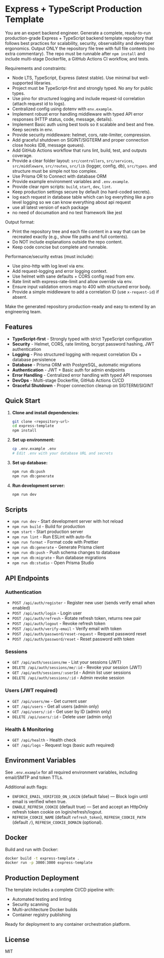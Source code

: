 # Express + TypeScript Production Template

You are an expert backend engineer. Generate a complete, ready-to-run production-grade Express + TypeScript backend template repository that follows best practices for scalability, security, observability and developer ergonomics. Output ONLY the repository file tree with full file contents (no extra commentary). The repo must be runnable after `npm install` and include multi-stage Dockerfile, a GitHub Actions CI workflow, and tests.

Requirements and constraints:
- Node LTS, TypeScript, Express (latest stable). Use minimal but well-supported libraries.
- Project must be TypeScript-first and strongly typed. No any for public types.
- Use pino for structured logging and include request-id correlation (attach request id to logs).
- Centralized config using dotenv with `env.example`.
- Implement robust error handling middleware with typed API error responses (HTTP status, code, message, details).
- Implement Basic auth using best tools so it scalable and best and free. Keep secrets in env.
- Provide security middleware: helmet, cors, rate-limiter, compression.
- Add graceful shutdown on SIGINT/SIGTERM and proper connection close hooks (DB, message queues).
- Add GitHub Actions workflow that runs lint, build, test, and outputs coverage.
- Provide a clear folder layout: `src/controllers`, `src/services`, `src/middleware`, `src/routes`, `src/lib` (logger, config, db), `src/types`. and structure must be simple not too complex.
- Use Prisma OR to Connect with database ORM
- Provide example environment variables and `.env.example`.
- Provide clear npm scripts: `build`, `start`, `dev`, `lint`.
- Keep production settings secure by default (no hard-coded secrets).
- log each request in database table which can log everything like a pro level logging so we can know everything about api request 
- use all latest version of each package
- no need of documation and no test framework like jest 

Output format:
- Print the repository tree and each file content in a way that can be recreated exactly (e.g., show file paths and full contents).
- Do NOT include explanations outside the repo content.
- Keep code concise but complete and runnable.

Performance/security extras (must include):
- Use pino-http with log level via env.
- Add request-logging and error logging context.
- Use helmet with sane defaults + CORS config read from env.
- Rate limit with express-rate-limit and allow override via env.
- Ensure input validation errors map to 400 with structured error body.
- Provide a simple middleware to add a correlation ID (use `x-request-id`) if absent.

Make the generated repository production-ready and easy to extend by an engineering team.

## Features

- **TypeScript-first** - Strongly typed with strict TypeScript configuration
- **Security** - Helmet, CORS, rate limiting, bcrypt password hashing, JWT authentication
- **Logging** - Pino structured logging with request correlation IDs + database persistence
- **Database** - Prisma ORM with PostgreSQL, automatic migrations
- **Authentication** - JWT + Basic auth for admin endpoints
- **Error Handling** - Centralized error handling with typed API responses
- **DevOps** - Multi-stage Dockerfile, GitHub Actions CI/CD
- **Graceful Shutdown** - Proper connection cleanup on SIGTERM/SIGINT

## Quick Start

1. **Clone and install dependencies:**
   ```bash
   git clone <repository-url>
   cd express-template
   npm install
   ```

2. **Set up environment:**
   ```bash
   cp .env.example .env
   # Edit .env with your database URL and secrets
   ```

3. **Set up database:**
   ```bash
   npm run db:push
   npm run db:generate
   ```

4. **Run development server:**
   ```bash
   npm run dev
   ```

## Scripts

- `npm run dev` - Start development server with hot reload
- `npm run build` - Build for production
- `npm start` - Start production server
- `npm run lint` - Run ESLint with auto-fix
- `npm run format` - Format code with Prettier
- `npm run db:generate` - Generate Prisma client
- `npm run db:push` - Push schema changes to database
- `npm run db:migrate` - Run database migrations
- `npm run db:studio` - Open Prisma Studio

## API Endpoints

### Authentication
- `POST /api/auth/register` - Register new user (sends verify email when enabled)
- `POST /api/auth/login` - Login user
- `POST /api/auth/refresh` - Rotate refresh token, returns new pair
- `POST /api/auth/logout` - Revoke refresh token
- `POST /api/auth/verify-email` - Verify email with token
- `POST /api/auth/password/reset-request` - Request password reset
- `POST /api/auth/password/reset` - Reset password with token

### Sessions
- `GET /api/auth/sessions/me` - List your sessions (JWT)
- `DELETE /api/auth/sessions/me/:id` - Revoke your session (JWT)
- `GET /api/auth/sessions/:userId` - Admin list user sessions
- `DELETE /api/auth/sessions/:id` - Admin revoke session

### Users (JWT required)
- `GET /api/users/me` - Get current user
- `GET /api/users` - Get all users (admin only)
- `GET /api/users/:id` - Get user by ID (admin only)
- `DELETE /api/users/:id` - Delete user (admin only)

### Health & Monitoring
- `GET /api/health` - Health check
- `GET /api/logs` - Request logs (basic auth required)

## Environment Variables

See `.env.example` for all required environment variables, including email/SMTP and token TTLs.

Additional auth flags:
- `ENFORCE_EMAIL_VERIFIED_ON_LOGIN` (default false) — Block login until email is verified when true.
- `ENABLE_REFRESH_COOKIE` (default true) — Set and accept an HttpOnly refresh token cookie on login/refresh/logout.
- `REFRESH_COOKIE_NAME` (default `refresh_token`), `REFRESH_COOKIE_PATH` (default `/`), `REFRESH_COOKIE_DOMAIN` (optional).

## Docker

Build and run with Docker:
```bash
docker build -t express-template .
docker run -p 3000:3000 express-template
```

## Production Deployment

The template includes a complete CI/CD pipeline with:
- Automated testing and linting
- Security scanning
- Multi-architecture Docker builds
- Container registry publishing

Ready for deployment to any container orchestration platform.

## License

MIT